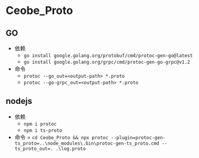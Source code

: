 # Ceobe_Proto

## GO

- 依赖
  - `go install google.golang.org/protobuf/cmd/protoc-gen-go@latest`
  - `go install google.golang.org/grpc/cmd/protoc-gen-go-grpc@v1.2`
- 命令
  - `protoc --go_out=<output-path> *.proto`
  - `protoc --go-grpc_out=<output-path> *.proto`

## nodejs

- 依赖
  - `npm i protoc`
  - `npm i ts-proto`
- 命令
    = `cd Ceobe_Proto && npx protoc --plugin=protoc-gen-ts_proto=..\node_modules\.bin\protoc-gen-ts_proto.cmd --ts_proto_out=. .\log.proto`
